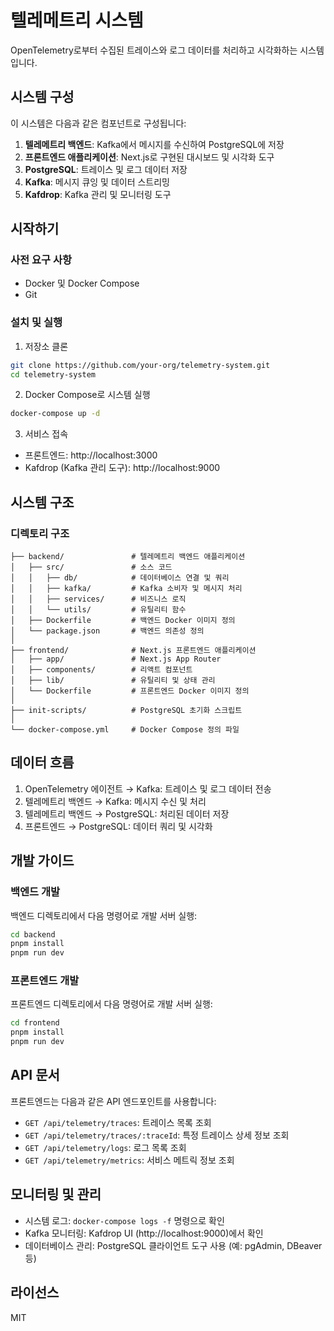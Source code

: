 # 텔레메트리 시스템

OpenTelemetry로부터 수집된 트레이스와 로그 데이터를 처리하고 시각화하는 시스템입니다.

## 시스템 구성

이 시스템은 다음과 같은 컴포넌트로 구성됩니다:

1. **텔레메트리 백엔드**: Kafka에서 메시지를 수신하여 PostgreSQL에 저장
2. **프론트엔드 애플리케이션**: Next.js로 구현된 대시보드 및 시각화 도구
3. **PostgreSQL**: 트레이스 및 로그 데이터 저장
4. **Kafka**: 메시지 큐잉 및 데이터 스트리밍
5. **Kafdrop**: Kafka 관리 및 모니터링 도구

## 시작하기

### 사전 요구 사항

- Docker 및 Docker Compose
- Git

### 설치 및 실행

1. 저장소 클론

```bash
git clone https://github.com/your-org/telemetry-system.git
cd telemetry-system
```

2. Docker Compose로 시스템 실행

```bash
docker-compose up -d
```

3. 서비스 접속

- 프론트엔드: http://localhost:3000
- Kafdrop (Kafka 관리 도구): http://localhost:9000

## 시스템 구조

### 디렉토리 구조

```
├── backend/               # 텔레메트리 백엔드 애플리케이션
│   ├── src/               # 소스 코드
│   │   ├── db/            # 데이터베이스 연결 및 쿼리
│   │   ├── kafka/         # Kafka 소비자 및 메시지 처리
│   │   ├── services/      # 비즈니스 로직
│   │   └── utils/         # 유틸리티 함수
│   ├── Dockerfile         # 백엔드 Docker 이미지 정의
│   └── package.json       # 백엔드 의존성 정의
│
├── frontend/              # Next.js 프론트엔드 애플리케이션
│   ├── app/               # Next.js App Router
│   ├── components/        # 리액트 컴포넌트
│   ├── lib/               # 유틸리티 및 상태 관리
│   └── Dockerfile         # 프론트엔드 Docker 이미지 정의
│
├── init-scripts/          # PostgreSQL 초기화 스크립트
│
└── docker-compose.yml     # Docker Compose 정의 파일
```

## 데이터 흐름

1. OpenTelemetry 에이전트 → Kafka: 트레이스 및 로그 데이터 전송
2. 텔레메트리 백엔드 → Kafka: 메시지 수신 및 처리
3. 텔레메트리 백엔드 → PostgreSQL: 처리된 데이터 저장
4. 프론트엔드 → PostgreSQL: 데이터 쿼리 및 시각화

## 개발 가이드

### 백엔드 개발

백엔드 디렉토리에서 다음 명령어로 개발 서버 실행:

```bash
cd backend
pnpm install
pnpm run dev
```

### 프론트엔드 개발

프론트엔드 디렉토리에서 다음 명령어로 개발 서버 실행:

```bash
cd frontend
pnpm install
pnpm run dev
```

## API 문서

프론트엔드는 다음과 같은 API 엔드포인트를 사용합니다:

- `GET /api/telemetry/traces`: 트레이스 목록 조회
- `GET /api/telemetry/traces/:traceId`: 특정 트레이스 상세 정보 조회
- `GET /api/telemetry/logs`: 로그 목록 조회
- `GET /api/telemetry/metrics`: 서비스 메트릭 정보 조회

## 모니터링 및 관리

- 시스템 로그: `docker-compose logs -f` 명령으로 확인
- Kafka 모니터링: Kafdrop UI (http://localhost:9000)에서 확인
- 데이터베이스 관리: PostgreSQL 클라이언트 도구 사용 (예: pgAdmin, DBeaver 등)

## 라이선스

MIT
